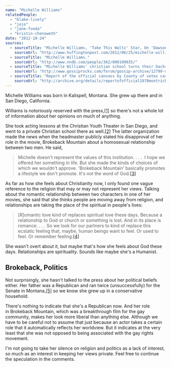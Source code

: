```yaml
---
name: "Michelle Williams"
relatedPeople:
  - "blake-lively"
  - "jojo"
  - "jane-fonda"
  - "kristin-chenoweth"
date: "2012-10-24"
sources:
  - sourceTitle: "Michelle Williams, 'Take This Waltz' Star, On 'Dawson's Creek,' 'Couger Town,' And Not Watching 'Prometheus' In Her Spare Time."
    sourceUrl: "http://www.huffingtonpost.com/2012/06/25/michelle-williams-take-this-waltz-dawsons-creek_n_1620158.html"
  - sourceTitle: "Michelle Williams."
    sourceUrl: "http://www.nndb.com/people/362/000109035/"
  - sourceTitle: "Michelle Williams' christian school turns their backs on 'Brokeback.'"
    sourceUrl: "http://www.gossiprocks.com/forum/gossip-archive/12799-michelle-williams-christian-school-turns-their-backs-brokeback.html"
  - sourceTitle: "Report of the official canvass by County of votes cast at the general election, held in the State of Montana."
    sourceUrl: "http://archive.org/details/reportofofficial1978montrich"
---
```


Michelle Williams was born in Kalispell, Montana. She grew up there and in San Diego, California.

Williams is notoriously reserved with the press,<a class="source-citation" href="#http://www.huffingtonpost.com/2012/06/25/michelle-williams-take-this-waltz-dawsons-creek_n_1620158.html" title="Michelle Williams, &apos;Take This Waltz&apos; Star, On &apos;Dawson&apos;s Creek,&apos; &apos;Couger Town,&apos; And Not Watching &apos;Prometheus&apos; In Her Spare Time.">[1]</a> so there's not a whole lot of information about her opinions on much of anything.

She took acting lessons at the Christian Youth Theater in San Diego, and went to a private Christian school there as well.<a class="source-citation" href="#http://www.nndb.com/people/362/000109035/" title="Michelle Williams.">[2]</a> The latter organization made the news when the headmaster publicly stated his disapproval of her role in the movie, Brokeback Mountain about a homosexual relationship between two men. He said,

>Michelle doesn't represent the values of this institution. . . .  I hope we offered her something in life. But she made the kinds of choices of which we wouldn't approve. 'Brokeback Mountain' basically promotes a lifestyle we don't promote. It's not the word of God.<a class="source-citation" href="#http://www.gossiprocks.com/forum/gossip-archive/12799-michelle-williams-christian-school-turns-their-backs-brokeback.html" title="Michelle Williams&apos; christian school turns their backs on &apos;Brokeback.&apos;">[3]</a>

As far as how she feels about Christianity now, I only found one vague reference to the religion that may or may not represent her views. Talking about the romantic relationship between two characters in one of her movies, she said that she thinks people are moving away from religion, and relationships are taking the place of the spiritual in people's lives:

>[R]omantic love kind of replaces spiritual love these days. Because a relationship to God or church or something is lost. And in its place is romance. . . . So we look for our partners to kind of replace this ecstatic feeling that, maybe, human beings want to feel. Or used to feel. Or remember feeling.<a class="source-citation" href="#http://www.huffingtonpost.com/2012/06/25/michelle-williams-take-this-waltz-dawsons-creek_n_1620158.html" title="Michelle Williams, &apos;Take This Waltz&apos; Star, On &apos;Dawson&apos;s Creek,&apos; &apos;Couger Town,&apos; And Not Watching &apos;Prometheus&apos; In Her Spare Time.">[4]</a>

She wasn't overt about it, but maybe that's how she feels about God these days. Relationships are spirituality. Sounds like maybe she's a Humanist.


## Brokeback, Politics

Not surprisingly, she hasn't talked to the press about her political beliefs either. Her father was a Republican and ran twice (unsuccessfully) for the Senate in Montana,<a class="source-citation" href="#http://archive.org/details/reportofofficial1978montrich" title="Report of the official canvass by County of votes cast at the general election, held in the State of Montana.">[5]</a> so we know she grew up in a conservative household.

There's nothing to indicate that she's a Republican now. And her role in Brokeback Mountain, which was a breakthrough film for the gay community, makes her look more liberal than anything else. Although we have to be careful not to assume that just because an actor takes a certain role that it automatically reflects her worldview. But it indicates at the very least that she was not opposed to being associated with the gay rights movement.

I'm not going to take her silence on religion and politics as a lack of interest, so much as an interest in keeping her views private. Feel free to continue the speculation in the comments.